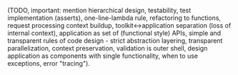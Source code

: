 (TODO, important: mention hierarchical design, testability, test implementation (asserts), one-line-lambda rule, refactoring to functions, request processing context buildup, toolkit<->application separation (loss of internal context), application as set of (functional style) APIs, simple and transparent rules of code design - strict abstraction layering, transparent parallelization, context preservation, validation is outer shell, design application as components with single functionality, when to use exceptions, error "tracing").